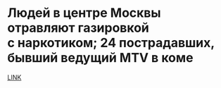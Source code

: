 # Людей в центре Москвы отравляют газировкой с наркотиком; 24 пострадавших, бывший ведущий MTV в коме 



[LINK](https://varlamov.ru/3492395.html)